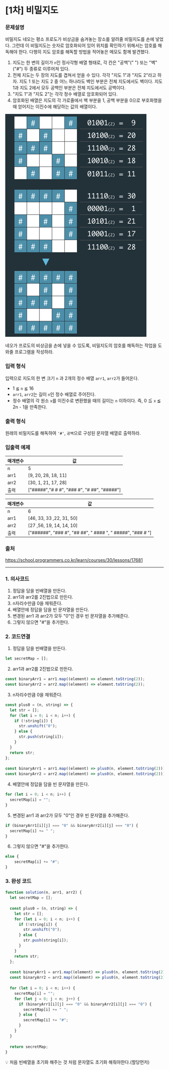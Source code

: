 # [1차] 비밀지도

### 문제설명

비밀지도
네오는 평소 프로도가 비상금을 숨겨놓는 장소를 알려줄 비밀지도를 손에 넣었다. 그런데 이 비밀지도는 숫자로 암호화되어 있어 위치를 확인하기 위해서는 암호를 해독해야 한다. 다행히 지도 암호를 해독할 방법을 적어놓은 메모도 함께 발견했다.

1. 지도는 한 변의 길이가 `n`인 정사각형 배열 형태로, 각 칸은 "공백"(" ") 또는 "벽"("#") 두 종류로 이루어져 있다.
2. 전체 지도는 두 장의 지도를 겹쳐서 얻을 수 있다. 각각 "지도 1"과 "지도 2"라고 하자. 지도 1 또는 지도 2 중 어느 하나라도 벽인 부분은 전체 지도에서도 벽이다. 지도 1과 지도 2에서 모두 공백인 부분은 전체 지도에서도 공백이다.
3. "지도 1"과 "지도 2"는 각각 정수 배열로 암호화되어 있다.
4. 암호화된 배열은 지도의 각 가로줄에서 벽 부분을 1, 공백 부분을 0으로 부호화했을 때 얻어지는 이진수에 해당하는 값의 배열이다.

![alt text](image.png)

네오가 프로도의 비상금을 손에 넣을 수 있도록, 비밀지도의 암호를 해독하는 작업을 도와줄 프로그램을 작성하라.

### 입력 형식

입력으로 지도의 한 변 크기 `n` 과 2개의 정수 배열 `arr1`, `arr2`가 들어온다.

- 1 ≦ `n` ≦ 16
- `arr1`, `arr2`는 길이 `n`인 정수 배열로 주어진다.
- 정수 배열의 각 원소 `x`를 이진수로 변환했을 때의 길이는 `n` 이하이다. 즉, 0 ≦ `x` ≦ 2n - 1을 만족한다.

### 출력 형식

원래의 비밀지도를 해독하여 `'#'`, `공백`으로 구성된 문자열 배열로 출력하라.

### 입출력 예제

| 매개변수 | 값                                          |
| -------- | ------------------------------------------- |
| n        | 5                                           |
| arr1     | [9, 20, 28, 18, 11]                         |
| arr2     | [30, 1, 21, 17, 28]                         |
| 출력     | ["#####","# # #", "### #", "# ##", "#####"] |

| 매개변수 | 값                                                         |
| -------- | ---------------------------------------------------------- |
| n        | 6                                                          |
| arr1     | [46, 33, 33 ,22, 31, 50]                                   |
| arr2     | [27 ,56, 19, 14, 14, 10]                                   |
| 출력     | ["######", "### #", "## ##", " #### ", " #####", "### # "] |

### 출처

https://school.programmers.co.kr/learn/courses/30/lessons/17681

---

### 1. 의사코드

1. 정답을 담을 빈배열을 만든다.
2. arr1과 arr2를 2진법으로 만든다.
3. n자리수만큼 0을 채워준다.
4. 배열안에 정답을 담을 빈 문자열을 만든다.
5. 변경된 arr1 과 arr2가 모두 "0"인 경우 빈 문자열을 추가해준다.
6. 그렇지 않으면 "#"을 추가한다.

### 2. 코드연결

1. 정답을 담을 빈배열을 만든다.

```javascript
let secretMap = [];
```

2. arr1과 arr2를 2진법으로 만든다.

```javascript
const binaryArr1 = arr1.map((element) => element.toString(2));
const binaryArr2 = arr2.map((element) => element.toString(2));
```

3. n자리수만큼 0을 채워준다.

```javascript
const plus0 = (n, string) => {
  let str = [];
  for (let i = 0; i < n; i++) {
    if (!string[i]) {
      str.unshift("0");
    } else {
      str.push(string[i]);
    }
  }
  return str;
};

const binaryArr1 = arr1.map((element) => plus0(n, element.toString(2)));
const binaryArr2 = arr2.map((element) => plus0(n, element.toString(2)));
```

4. 배열안에 정답을 담을 빈 문자열을 만든다.

```javascript
for (let i = 0; i < n; i++) {
  secretMap[i] = "";
}
```

5. 변경된 arr1 과 arr2가 모두 "0"인 경우 빈 문자열을 추가해준다.

```javascript
if (binaryArr1[i][j] === "0" && binaryArr2[i][j] === "0") {
  secretMap[i] += " ";
}
```

6. 그렇지 않으면 "#"을 추가한다.

```javascript
else {
    secretMap[i] += "#";
}
```

### 3. 완성 코드

```javascript
function solution(n, arr1, arr2) {
  let secretMap = [];

  const plus0 = (n, string) => {
    let str = [];
    for (let i = 0; i < n; i++) {
      if (!string[i]) {
        str.unshift("0");
      } else {
        str.push(string[i]);
      }
    }
    return str;
  };

  const binaryArr1 = arr1.map((element) => plus0(n, element.toString(2)));
  const binaryArr2 = arr2.map((element) => plus0(n, element.toString(2)));

  for (let i = 0; i < n; i++) {
    secretMap[i] = "";
    for (let j = 0; j < n; j++) {
      if (binaryArr1[i][j] === "0" && binaryArr2[i][j] === "0") {
        secretMap[i] += " ";
      } else {
        secretMap[i] += "#";
      }
    }
  }

  return secretMap;
}
```

💡 처음 빈배열을 초기화 해주는 것 처럼 문자열도 초기화 해줘야한다.(할당먼저)
